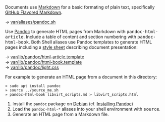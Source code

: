 Documents use [Markdown][1] for a basic formating of plain text, specifically [GitHub Flavored Markdown][2]. 

→ [var/aliases/pandoc.sh](../var/aliases/pandoc.sh)

Use [Pandoc][3] to generate HTML pages from Markdown with <kbd>pandoc-html-article</kbd>. Include a table of content and section numbering with <kbd>pandoc-html-book</kbd>. Both Shell aliases use Pandoc templates to generate HTML pages including a [style sheet][5] describing document presentation: 

→ [var/lib/pandoc/html-article.template](../var/lib/pandoc/html-article.template)  
→ [var/lib/pandoc/html-book.template](../var/lib/pandoc/html-book.template)  
→ [var/lib/pandoc/light.css](../var/lib/pandoc/light.css)

For example to generate an HTML page from a document in this directory:

    » sudo apt install pandoc 
    » source ../source_me.sh
    » pandoc-html-book libvirt_scripts.md > libvirt_scripts.html

1. Install the `pandoc` package on [Debian][6] (cf. [Installing Pandoc][4])
2. Load the `pandoc-html-*` aliases into your shell environment with <kbd>source</kbd>.
3. Generate an HTML page from a Markdown file.

[1]: https://en.wikipedia.org/wiki/Markdown
[2]: https://help.github.com/categories/writing-on-github/
[3]: https://de.wikipedia.org/wiki/Pandoc 
[4]: http://pandoc.org/installing.html
[5]: https://en.wikipedia.org/wiki/Cascading_Style_Sheets
[6]: https://www.debian.org/

